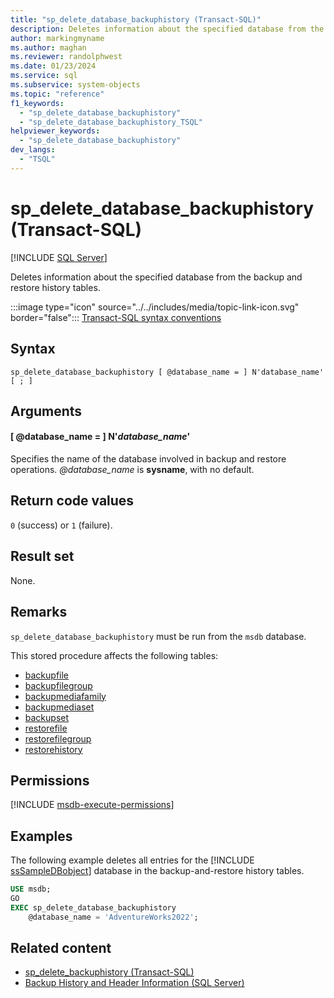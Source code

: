 ```yaml
---
title: "sp_delete_database_backuphistory (Transact-SQL)"
description: Deletes information about the specified database from the backup and restore history tables.
author: markingmyname
ms.author: maghan
ms.reviewer: randolphwest
ms.date: 01/23/2024
ms.service: sql
ms.subservice: system-objects
ms.topic: "reference"
f1_keywords:
  - "sp_delete_database_backuphistory"
  - "sp_delete_database_backuphistory_TSQL"
helpviewer_keywords:
  - "sp_delete_database_backuphistory"
dev_langs:
  - "TSQL"
---
```

# sp_delete_database_backuphistory (Transact-SQL)

[!INCLUDE [SQL Server](../../includes/applies-to-version/sqlserver.md)]

Deletes information about the specified database from the backup and restore history tables.

:::image type="icon" source="../../includes/media/topic-link-icon.svg" border="false"::: [Transact-SQL syntax conventions](../../t-sql/language-elements/transact-sql-syntax-conventions-transact-sql.md)

## Syntax

```syntaxsql
sp_delete_database_backuphistory [ @database_name = ] N'database_name'
[ ; ]
```

## Arguments

#### [ @database_name = ] N'*database_name*'

Specifies the name of the database involved in backup and restore operations. *@database_name* is **sysname**, with no default.

## Return code values

`0` (success) or `1` (failure).

## Result set

None.

## Remarks

`sp_delete_database_backuphistory` must be run from the `msdb` database.

This stored procedure affects the following tables:

- [backupfile](../system-tables/backupfile-transact-sql.md)
- [backupfilegroup](../system-tables/backupfilegroup-transact-sql.md)
- [backupmediafamily](../system-tables/backupmediafamily-transact-sql.md)
- [backupmediaset](../system-tables/backupmediaset-transact-sql.md)
- [backupset](../system-tables/backupset-transact-sql.md)
- [restorefile](../system-tables/restorefile-transact-sql.md)
- [restorefilegroup](../system-tables/restorefilegroup-transact-sql.md)
- [restorehistory](../system-tables/restorehistory-transact-sql.md)

## Permissions

[!INCLUDE [msdb-execute-permissions](../../includes/msdb-execute-permissions.md)]

## Examples

The following example deletes all entries for the [!INCLUDE [ssSampleDBobject](../../includes/sssampledbobject-md.md)] database in the backup-and-restore history tables.

```sql
USE msdb;
GO
EXEC sp_delete_database_backuphistory
    @database_name = 'AdventureWorks2022';
```

## Related content

- [sp_delete_backuphistory (Transact-SQL)](sp-delete-backuphistory-transact-sql.md)
- [Backup History and Header Information (SQL Server)](../backup-restore/backup-history-and-header-information-sql-server.md)
